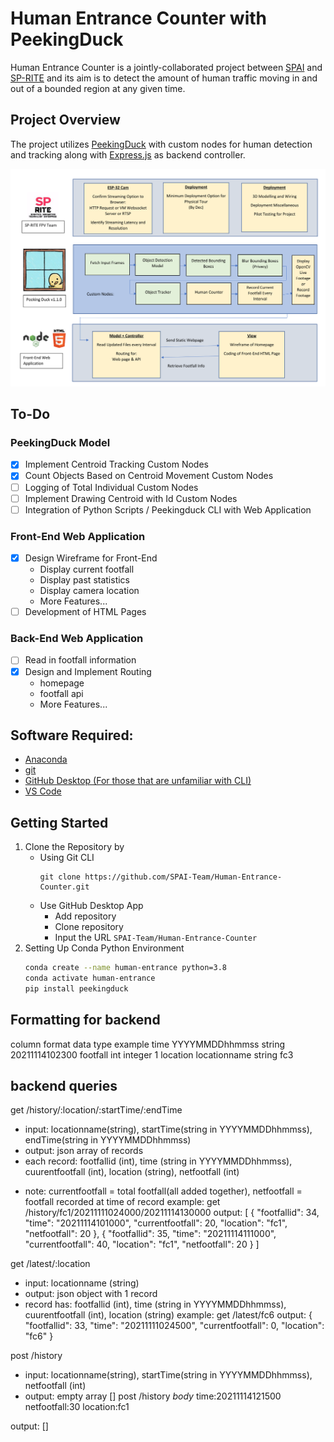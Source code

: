 # Human Entrance Counter with PeekingDuck
Human Entrance Counter is a jointly-collaborated project between [SPAI](https://www.instagram.com/spai.sp/) and [SP-RITE](https://www.instagram.com/sp.riteclub/) and its aim is to detect the amount of human traffic moving in and out of a bounded region at any given time.

## Project Overview

The project utilizes [PeekingDuck](https://github.com/aimakerspace/PeekingDuck) with custom nodes for human detection and tracking along with [Express.js](https://expressjs.com/) as backend controller.

![tech-stack.png](assets/tech-stack.png)


## To-Do
### PeekingDuck Model
- [x] Implement Centroid Tracking Custom Nodes
- [x] Count Objects Based on Centroid Movement Custom Nodes
- [ ] Logging of Total Individual Custom Nodes
- [ ] Implement Drawing Centroid with Id Custom Nodes
- [ ] Integration of Python Scripts / Peekingduck CLI with Web Application

### Front-End Web Application
- [x] Design Wireframe for Front-End
    - Display current footfall
    - Display past statistics
    - Display camera location
    - More Features...
- [ ] Development of HTML Pages

### Back-End Web Application
- [ ] Read in footfall information
- [x] Design and Implement Routing
    - homepage
    - footfall api
    - More Features...


## Software Required:
- [Anaconda](https://www.anaconda.com/products/individual)
- [git](https://git-scm.com/downloads)
- [GitHub Desktop (For those that are unfamiliar with CLI)](https://desktop.github.com/)
- [VS Code](https://code.visualstudio.com/)

## Getting Started
1. Clone the Repository by 
    - Using Git CLI
        ```
        git clone https://github.com/SPAI-Team/Human-Entrance-Counter.git
        ```
    - Use GitHub Desktop App
        - Add repository
        - Clone repository
        - Input the URL `SPAI-Team/Human-Entrance-Counter`
2. Setting Up Conda Python Environment
    ```bash
    conda create --name human-entrance python=3.8
    conda activate human-entrance
    pip install peekingduck
    ```

## Formatting for backend

column		format              data type		example
time		YYYYMMDDhhmmss      string			20211114102300
footfall 	int	                integer			1
location 	locationname		string			fc3

## backend queries

get /history/:location/:startTime/:endTime
- input: locationname(string), startTime(string in YYYYMMDDhhmmss), endTime(string in YYYYMMDDhhmmss)
- output: json array of records
- each record: footfallid (int), time (string in YYYYMMDDhhmmss), cuurentfootfall (int), location (string), netfootfall (int)
* note: currentfootfall = total footfall(all added together), netfootfall = footfall recorded at time of record
example:
get /history/fc1/20211111024000/20211114130000
output:
[
    {
        "footfallid": 34,
        "time": "20211114101000",
        "currentfootfall": 20,
        "location": "fc1",
        "netfootfall": 20
    },
    {
        "footfallid": 35,
        "time": "20211114111000",
        "currentfootfall": 40,
        "location": "fc1",
        "netfootfall": 20
    }
]


get /latest/:location
- input: locationname (string)
- output: json object with 1 record
- record has: footfallid (int), time (string in YYYYMMDDhhmmss), cuurentfootfall (int), location (string)
example:
get /latest/fc6
output:
{
    "footfallid": 33,
    "time": "20211111024500",
    "currentfootfall": 0,
    "location": "fc6"
}

post /history
- input: locationname(string), startTime(string in YYYYMMDDhhmmss), netfootfall (int)
- output: empty array []
post /history
_body_
time:20211114121500
netfootfall:30
location:fc1

output: []